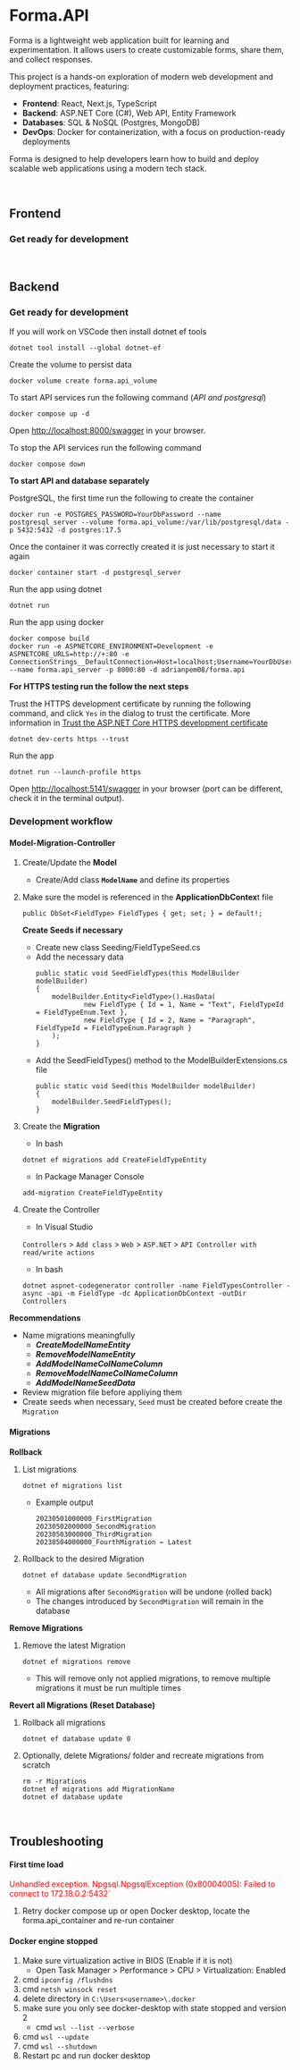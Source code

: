 # Forma.API

Forma is a lightweight web application built for learning and experimentation. It allows users to create customizable forms, share them, and collect responses.

This project is a hands-on exploration of modern web development and deployment practices, featuring:

* **Frontend**: React, Next.js, TypeScript
* **Backend**: ASP.NET Core (C#), Web API, Entity Framework
* **Databases**: SQL & NoSQL (Postgres, MongoDB)
* **DevOps**: Docker for containerization, with a focus on production-ready deployments

Forma is designed to help developers learn how to build and deploy scalable web applications using a modern tech stack.

<br>

## Frontend

### Get ready for development

<br>

## Backend

### Get ready for development

If you will work on VSCode then install dotnet ef tools

    dotnet tool install --global dotnet-ef

Create the volume to persist data

    docker volume create forma.api_volume

To start API services run the following command (_API and postgresql_)

    docker compose up -d

Open <http://localhost:8000/swagger> in your browser.

To stop the API services run the following command

    docker compose down

**To start API and database separately**

PostgreSQL, the first time run the following to create the container
    
    docker run -e POSTGRES_PASSWORD=YourDbPassword --name postgresql_server --volume forma.api_volume:/var/lib/postgresql/data -p 5432:5432 -d postgres:17.5
    
Once the container it was correctly created it is just necessary to start it again

    docker container start -d postgresql_server

Run the app using dotnet

    dotnet run

Run the app using docker
    
    docker compose build
    docker run -e ASPNETCORE_ENVIRONMENT=Development -e ASPNETCORE_URLS=http://+:80 -e ConnectionStrings__DefaultConnection=Host=localhost;Username=YourDbUser;Password=YourDbPassword;Database=forma_api_db_dev; --name forma.api_server -p 8000:80 -d adrianpem08/forma.api

**For HTTPS testing run the follow the next steps**

Trust the HTTPS development certificate by running the following command, and click `Yes` in the dialog to trust the certificate.
More information in [Trust the ASP.NET Core HTTPS development certificate](https://learn.microsoft.com/en-us/aspnet/core/security/enforcing-ssl?view=aspnetcore-9.0&tabs=visual-studio%2Clinux-sles)

    dotnet dev-certs https --trust

Run the app

    dotnet run --launch-profile https

Open <http://localhost:5141/swagger> in your browser (port can be different, check it in the terminal output).

### Development workflow

#### Model-Migration-Controller

1. Create/Update the **Model**
    * Create/Add class **`ModelName`** and define its properties
2. Make sure the model is referenced in the **ApplicationDbContex**t file
    
    ```
    public DbSet<FieldType> FieldTypes { get; set; } = default!;
    ```

    **Create Seeds if necessary**
    * Create new class Seeding/FieldTypeSeed.cs
    * Add the necessary data
        ```
        public static void SeedFieldTypes(this ModelBuilder modelBuilder)
        {
            modelBuilder.Entity<FieldType>().HasData(
                    new FieldType { Id = 1, Name = "Text", FieldTypeId = FieldTypeEnum.Text },
                    new FieldType { Id = 2, Name = "Paragraph", FieldTypeId = FieldTypeEnum.Paragraph }
            );
        }
        ```
    * Add the SeedFieldTypes() method to the ModelBuilderExtensions.cs file
        ```
        public static void Seed(this ModelBuilder modelBuilder)
        {
            modelBuilder.SeedFieldTypes();
        }
        ```

3. Create the **Migration**
    
    * In bash
    
    ```
    dotnet ef migrations add CreateFieldTypeEntity
    ```
    
    * In Package Manager Console
    
    ```
    add-migration CreateFieldTypeEntity
    ```

4. Create the Controller
    * In Visual Studio
    
    `Controllers` > `Add class` > `Web` > `ASP.NET` > `API Controller with read/write actions`
    
    * In bash
    
    ```
    dotnet aspnet-codegenerator controller -name FieldTypesController -async -api -m FieldType -dc ApplicationDbContext -outDir Controllers
    ```

**Recommendations**

* Name migrations meaningfully
    * ***CreateModelNameEntity***
    * ***RemoveModelNameEntity***
    * ***AddModelNameColNameColumn***
    * ***RemoveModelNameColNameColumn***
    * ***AddModelNameSeedData***
* Review migration file before appliying them
* Create seeds when necessary, `Seed` must be created before create the `Migration`

#### Migrations

**Rollback**
    
1. List migrations
    
    ```
    dotnet ef migrations list
    ```
    
    * Example output
        
        ```
        20230501000000_FirstMigration
        20230502000000_SecondMigration
        20230503000000_ThirdMigration
        20230504000000_FourthMigration ← Latest
        ```

2. Rollback to the desired Migration
    
    ```
    dotnet ef database update SecondMigration
    ```
    
    * All migrations after `SecondMigration` will be undone (rolled back)
    * The changes introduced by `SecondMigration` will remain in the database

**Remove Migrations**

1. Remove the latest Migration
    
    ```
    dotnet ef migrations remove
    ```
    
    * This will remove only not applied migrations, to remove multiple migrations it must be run multiple times

**Revert all Migrations (Reset Database)**

1. Rollback all migrations

    ```
    dotnet ef database update 0
    ```

2. Optionally, delete Migrations/ folder and recreate migrations from scratch
    
    ```
    rm -r Migrations
    dotnet ef migrations add MigrationName
    dotnet ef database update
    ```

<br>

## Troubleshooting

#### First time load

<font color="red">Unhandled exception. Npgsql.NpgsqlException (0x80004005): Failed to connect to 172.18.0.2:5432`</font>

1. Retry docker compose up or open Docker desktop, locate the forma.api_container and re-run container


#### Docker engine stopped

1. Make sure virtualization active in BIOS (Enable if it is not)
    * Open Task Manager > Performance > CPU > Virtualization: Enabled
2. cmd `ipconfig /flushdns`
3. cmd `netsh winsock reset`
4. delete directory in `C:\Users<username>\.docker`
5. make sure you only see docker-desktop with state stopped and version 2
    - cmd `wsl --list --verbose`
6. cmd `wsl --update`
7. cmd `wsl --shutdown`
8. Restart pc and run docker desktop